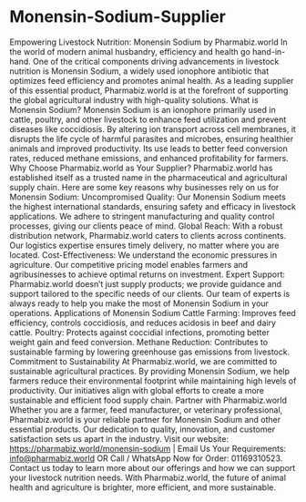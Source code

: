 # Monensin-Sodium-Supplier
Empowering Livestock Nutrition: Monensin Sodium by Pharmabiz.world
In the world of modern animal husbandry, efficiency and health go hand-in-hand. One of the critical components driving advancements in livestock nutrition is Monensin Sodium, a widely used ionophore antibiotic that optimizes feed efficiency and promotes animal health. As a leading supplier of this essential product, Pharmabiz.world is at the forefront of supporting the global agricultural industry with high-quality solutions.
What is Monensin Sodium?
Monensin Sodium is an ionophore primarily used in cattle, poultry, and other livestock to enhance feed utilization and prevent diseases like coccidiosis. By altering ion transport across cell membranes, it disrupts the life cycle of harmful parasites and microbes, ensuring healthier animals and improved productivity. Its use leads to better feed conversion rates, reduced methane emissions, and enhanced profitability for farmers.
Why Choose Pharmabiz.world as Your Supplier?
Pharmabiz.world has established itself as a trusted name in the pharmaceutical and agricultural supply chain. Here are some key reasons why businesses rely on us for Monensin Sodium:
Uncompromised Quality: Our Monensin Sodium meets the highest international standards, ensuring safety and efficacy in livestock applications. We adhere to stringent manufacturing and quality control processes, giving our clients peace of mind.
Global Reach: With a robust distribution network, Pharmabiz.world caters to clients across continents. Our logistics expertise ensures timely delivery, no matter where you are located.
Cost-Effectiveness: We understand the economic pressures in agriculture. Our competitive pricing model enables farmers and agribusinesses to achieve optimal returns on investment.
Expert Support: Pharmabiz.world doesn’t just supply products; we provide guidance and support tailored to the specific needs of our clients. Our team of experts is always ready to help you make the most of Monensin Sodium in your operations.
Applications of Monensin Sodium
Cattle Farming: Improves feed efficiency, controls coccidiosis, and reduces acidosis in beef and dairy cattle.
Poultry: Protects against coccidial infections, promoting better weight gain and feed conversion.
Methane Reduction: Contributes to sustainable farming by lowering greenhouse gas emissions from livestock.
Commitment to Sustainability
At Pharmabiz.world, we are committed to sustainable agricultural practices. By providing Monensin Sodium, we help farmers reduce their environmental footprint while maintaining high levels of productivity. Our initiatives align with global efforts to create a more sustainable and efficient food supply chain.
Partner with Pharmabiz.world
Whether you are a farmer, feed manufacturer, or veterinary professional, Pharmabiz.world is your reliable partner for Monensin Sodium and other essential products. Our dedication to quality, innovation, and customer satisfaction sets us apart in the industry.
Visit our website: https://pharmabiz.world/monensin-sodium  | Email Us Your Requirements: info@pharmabiz.world OR Call / WhatsApp Now for Order: 01169310523.
Contact us today to learn more about our offerings and how we can support your livestock nutrition needs. With Pharmabiz.world, the future of animal health and agriculture is brighter, more efficient, and more sustainable.

